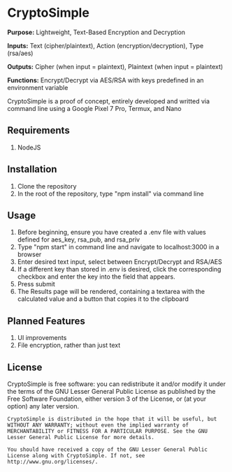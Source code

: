# CryptoSimple
**Purpose:**     Lightweight, Text-Based Encryption and Decryption

**Inputs:**      Text (cipher/plaintext), Action (encryption/decryption), Type (rsa/aes)

**Outputs:**     Cipher (when input = plaintext), Plaintext (when input = plaintext) 

**Functions:**   Encrypt/Decrypt via AES/RSA with keys predefined in an environment variable

CryptoSimple is a proof of concept, entirely developed and writted via command line using a Google Pixel 7 Pro, Termux, and Nano

## Requirements
1. NodeJS

## Installation
1. Clone the repository
2. In the root of the repository, type "npm install" via command line

## Usage
1. Before beginning, ensure you have created a .env file with values defined for aes_key, rsa_pub, and rsa_priv
2. Type "npm start" in command line and navigate to localhost:3000 in a browser
3. Enter desired text input, select between Encrypt/Decrypt and RSA/AES
4. If a different key than stored in .env is desired, click the corresponding checkbox and enter the key into the field that appears.
5. Press submit
6. The Results page will be rendered, containing a textarea with the calculated value and a button that copies it to the clipboard

## Planned Features
1. UI improvements
2. File encryption, rather than just text

## License


CryptoSimple is free software: you can redistribute it and/or modify it under the terms of the GNU Lesser General Public License as published by the Free Software Foundation, either version 3 of the License, or (at your option) any later version.

    CryptoSimple is distributed in the hope that it will be useful, but WITHOUT ANY WARRANTY; without even the implied warranty of MERCHANTABILITY or FITNESS FOR A PARTICULAR PURPOSE. See the GNU Lesser General Public License for more details.

    You should have received a copy of the GNU Lesser General Public License along with CryptoSimple. If not, see http://www.gnu.org/licenses/.
